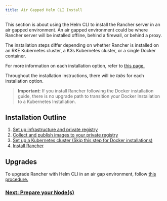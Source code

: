 ```yaml
---
title: Air Gapped Helm CLI Install
---
```


This section is about using the Helm CLI to install the Rancher server in an air gapped environment. An air gapped environment could be where Rancher server will be installed offline, behind a firewall, or behind a proxy.

The installation steps differ depending on whether Rancher is installed on an RKE Kubernetes cluster, a K3s Kubernetes cluster, or a single Docker container.

For more information on each installation option, refer to [this page.](installation-and-upgrade.md)

Throughout the installation instructions, there will be _tabs_ for each installation option.

> **Important:** If you install Rancher following the Docker installation guide, there is no upgrade path to transition your Docker Installation to a Kubernetes Installation.

## Installation Outline

1. [Set up infrastructure and private registry](../getting-started/installation-and-upgrade/other-installation-methods/air-gapped-helm-cli-install/infrastructure-private-registry.md)
2. [Collect and publish images to your private registry](../getting-started/installation-and-upgrade/other-installation-methods/air-gapped-helm-cli-install/publish-images.md)
3. [Set up a Kubernetes cluster (Skip this step for Docker installations)](../getting-started/installation-and-upgrade/other-installation-methods/air-gapped-helm-cli-install/install-kubernetes.md)
4. [Install Rancher](../getting-started/installation-and-upgrade/other-installation-methods/air-gapped-helm-cli-install/install-rancher-ha.md)

## Upgrades

To upgrade Rancher with Helm CLI in an air gap environment, follow [this procedure.](upgrades.md)

### [Next: Prepare your Node(s)](../getting-started/installation-and-upgrade/other-installation-methods/air-gapped-helm-cli-install/infrastructure-private-registry.md)
